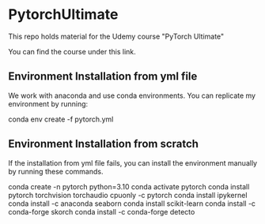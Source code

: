 # PytorchUltimate

This repo holds material for the Udemy course "PyTorch Ultimate"

You can find the course under this link.

## Environment Installation from yml file

We work with anaconda and use conda environments. You can replicate my environment by running:

conda env create -f pytorch.yml

## Environment Installation from scratch

If the installation from yml file fails, you can install the environment manually by running these commands.

conda create -n pytorch python=3.10
conda activate pytorch
conda install pytorch torchvision torchaudio cpuonly -c pytorch
conda install ipykernel
conda install -c anaconda seaborn
conda install scikit-learn
conda install -c conda-forge skorch
conda install -c conda-forge detecto